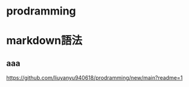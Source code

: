 # prodramming
**markdown語法**
===
aaa
---
https://github.com/liuyanyu940618/prodramming/new/main?readme=1

#
